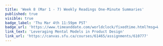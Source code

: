 ```yaml
---
title: 'Week 8 (Mar 1 - 7) Weekly Readings One-Minute Summaries'
published: true
visible: true
badge_label: 'Thu Mar 4th 11:59pm PST'
badge_url: 'https://www.timeanddate.com/worldclock/fixedtime.html?msg=Week+2+%28Sep+12+-+18%29+Weekly+Readings+One-Minute+Summaries+Due+Date&iso=20210304T2359&p1=256'
link_text: 'Leveraging Mental Models in Product Design'
link_url: 'https://canvas.sfu.ca/courses/61465/assignments/610777'
---
```

